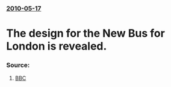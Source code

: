 ### [2010-05-17](/news/2010/05/17/index.md)

# The design for the New Bus for London is revealed. 




### Source:

1. [BBC](http://news.bbc.co.uk/1/hi/england/london/8685486.stm)
